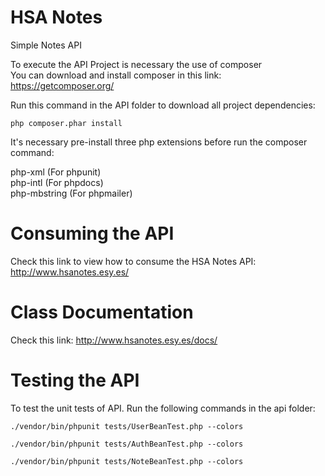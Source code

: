 # HSA Notes
Simple Notes API

To execute the API Project is necessary the use of composer<br>
You can download and install composer in this link: https://getcomposer.org/

Run this command in the API folder to download all project dependencies:

````
php composer.phar install
````

It's necessary pre-install three php extensions before run the composer command:

php-xml (For phpunit)<br>
php-intl (For phpdocs)<br>
php-mbstring (For phpmailer)<br>

# Consuming the API

Check this link to view how to consume the HSA Notes API: http://www.hsanotes.esy.es/


# Class Documentation

Check this link: http://www.hsanotes.esy.es/docs/

# Testing the API

To test the unit tests of API. Run the following commands in the api folder:

````
./vendor/bin/phpunit tests/UserBeanTest.php --colors

./vendor/bin/phpunit tests/AuthBeanTest.php --colors

./vendor/bin/phpunit tests/NoteBeanTest.php --colors
